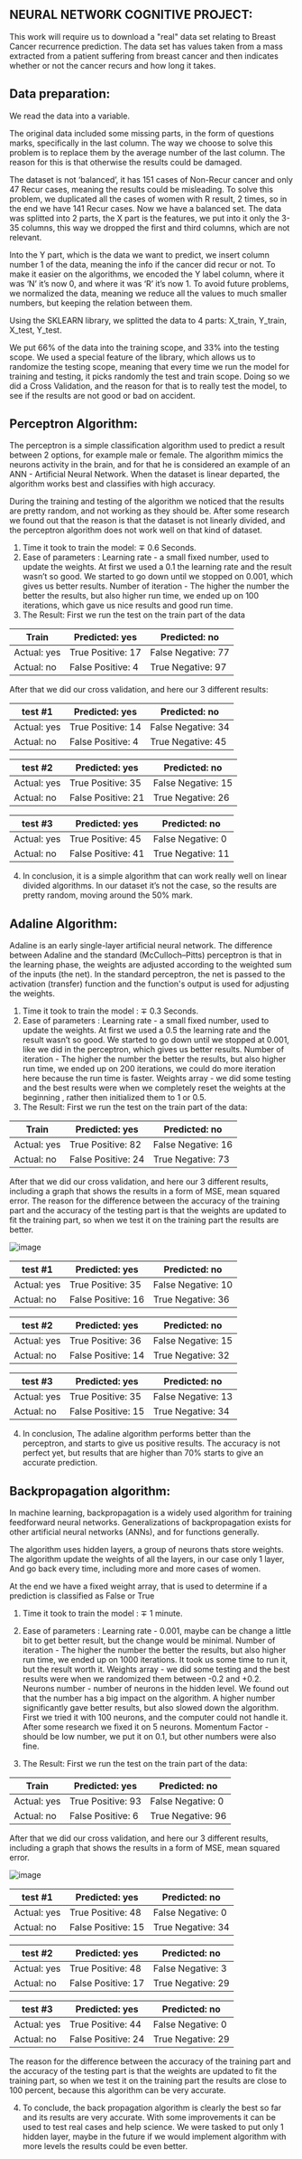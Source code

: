 ## NEURAL NETWORK COGNITIVE PROJECT:

This work will require us to download a "real" data set relating to Breast Cancer recurrence prediction.
The data set has values taken from a mass extracted from a patient suffering from breast cancer and then indicates whether or not the cancer recurs and how long it takes.

## Data preparation:
We read the data into a variable.

The original data included some missing parts, in the form of questions marks, specifically in the last column.
The way we choose to solve this problem is to replace them by the average number of the last column.
The reason for this is that otherwise the results could be damaged.

The dataset is not ‘balanced’, it has 151 cases of Non-Recur cancer and only 47 Recur cases, meaning the results could be misleading.
To solve this problem, we duplicated all the cases of women with R result, 2 times, so in the end we have 141 Recur cases. Now we have a balanced set.
The data was splitted into 2 parts, the X part is the features, we put into it only the 3-35 columns, this way we dropped the first and third columns, which are not relevant.

Into the Y part, which is the data we want to predict, we insert column number 1 of the data, meaning the info if the cancer did recur or not.
To make it easier on the algorithms, we encoded the Y label column, where it was ‘N’ it’s now 0, and where it was ‘R’ it’s now 1.
To avoid future problems, we normalized the data, meaning we reduce all the values to much smaller numbers, but keeping the relation between them.

Using the SKLEARN library, we splitted the data to 4 parts:
X_train, Y_train, X_test, Y_test.

We put 66% of the data into the training scope, and 33% into the testing scope.
We used a special feature of the library, which allows us to randomize the testing scope, meaning that every time we run the model for training and testing, it picks randomly the test and train scope. Doing so we did a Cross Validation, and the reason for that is to really test the model, to see if the results are not good or bad on accident.



## Perceptron Algorithm:

The perceptron is a simple classification algorithm used to predict a result between 2 options, for example male or female.
The algorithm mimics the neurons activity in the brain, and for that he is considered an example of an ANN - Artificial Neural Network.
When the dataset is linear departed, the algorithm works best and classifies with high accuracy.

During the training and testing of the algorithm we noticed that the results are pretty random, and not working as they should be.
After some research we found out that the reason is that the dataset is not linearly divided, and the perceptron algorithm does not work well on that kind of dataset.

1. Time it took to train the model: ∓ 0.6 Seconds.
2. Ease of parameters : 
Learning rate - a small fixed number, used to update the weights. At first we used a 0.1
the learning rate and the result wasn’t so good. We started to go down until we stopped on 0.001, which gives us better results.
Number of iteration - The higher the number the better the results, but also higher run
time, we ended up on 100 iterations, which gave us nice results and good run time.
3. The Result: First we run the test on the train part of the data

| Train  | Predicted: yes  | Predicted: no  |
| ------------ | ------------ | ------------ |
| Actual: yes  | True Positive: 17  | False Negative: 77  |
|  Actual: no | False Positive: 4  | True Negative: 97  |

After that we did our cross validation, and here our 3 different results:

| test #1  | Predicted: yes  | Predicted: no  |
| ------------ | ------------ | ------------ |
| Actual: yes  | True Positive: 14  | False Negative: 34  |
|  Actual: no | False Positive: 4   | True Negative: 45  |

| test #2 | Predicted: yes  | Predicted: no  |
| ------------ | ------------ | ------------ |
| Actual: yes  | True Positive: 35  | False Negative: 15  |
|  Actual: no | False Positive: 21  | True Negative: 26  |

| test #3 | Predicted: yes  | Predicted: no  |
| ------------ | ------------ | ------------ |
| Actual: yes  | True Positive: 45  | False Negative: 0  |
|  Actual: no | False Positive: 41  | True Negative: 11  |

4. In conclusion, it is a simple algorithm that can work really well on linear divided algorithms. In our dataset it’s not the case, so the results are pretty random, moving around the 50% mark.

## Adaline Algorithm:

Adaline is an early single-layer artificial neural network.
The difference between Adaline and the standard (McCulloch–Pitts) perceptron is that in the learning phase, the weights are adjusted according to the weighted sum of the inputs (the net). In the standard perceptron, the net is passed to the activation (transfer) function and the function's output is used for adjusting the weights.

1. Time it took to train the model : ∓ 0.3 Seconds.
2. Ease of parameters : 
Learning rate - a small fixed number, used to update the weights. At first we used a 0.5
the learning rate and the result wasn’t so good. We started to go down until we stopped at 0.001, like we did in the perceptron, which gives us better results.
Number of iteration - The higher the number the better the results, but also higher run
time, we ended up on 200 iterations, we could do more iteration here because the run time is faster.
Weights array - we did some testing and the best results were when we completely reset the weights at the beginning , rather then initialized them to 1 or 0.5.
3. The Result: First we run the test on the train part of the data:

| Train  | Predicted: yes  | Predicted: no  |
| ------------ | ------------ | ------------ |
| Actual: yes  | True Positive: 82  | False Negative: 16  |
|  Actual: no | False Positive: 24  | True Negative: 73  |

After that we did our cross validation, and here our 3 different results, including a graph that shows the results in a form of MSE, mean squared error.
The reason for the difference between the accuracy of the training part and the accuracy of the testing part is that the weights are updated to fit the training part, so when we test it on the training part the results are better.

![image](https://user-images.githubusercontent.com/57085913/103019688-e1ebec00-454f-11eb-8fbd-9bff7e62acf4.png)

| test #1  | Predicted: yes  | Predicted: no  |
| ------------ | ------------ | ------------ |
| Actual: yes  | True Positive: 35  | False Negative: 10  |
|  Actual: no | False Positive: 16   | True Negative: 36  |

| test #2 | Predicted: yes  | Predicted: no  |
| ------------ | ------------ | ------------ |
| Actual: yes  | True Positive: 36  | False Negative: 15  |
|  Actual: no | False Positive: 14  | True Negative: 32  |

| test #3 | Predicted: yes  | Predicted: no  |
| ------------ | ------------ | ------------ |
| Actual: yes  | True Positive: 35  | False Negative: 13  |
|  Actual: no | False Positive: 15  | True Negative: 34  |

4. In conclusion, The adaline algorithm performs better than the perceptron, and starts to give us positive results. 
The accuracy is not perfect yet, but results that are higher than 70% starts to give an accurate prediction.


## Backpropagation algorithm:

In machine learning, backpropagation is a widely used algorithm for training feedforward neural networks. Generalizations of backpropagation exists for other artificial neural networks (ANNs), and for functions generally.

The algorithm uses hidden layers, a group of neurons thats store weights.
The algorithm update the weights of all the layers, in our case only 1 layer,
And go back every time, including more and more cases of women.

At the end we have a fixed weight array, that is used to determine if a prediction is classified as False or True


1. Time it took to train the model : ∓ 1 minute.
2. Ease of parameters : 
Learning rate - 0.001, maybe can be change a little bit to get better result, but the change would be minimal.
Number of iteration - The higher the number the better the results, but also higher run
time, we ended up on 1000 iterations. It took us some time to run it, but the result worth it.
Weights array - we did some testing and the best results were when we randomized them between -0.2 and +0.2.
Neurons number - number of neurons in the hidden level. We found out that the number has a big impact on the algorithm. A higher number significantly gave better results, but also slowed down the algorithm. First we tried it with 100 neurons, and the computer could not handle it. After some research we fixed it on 5 neurons.
Momentum Factor - should be low number, we put it on 0.1, but other numbers were also fine.

3. The Result: First we run the test on the train part of the data:

| Train  | Predicted: yes  | Predicted: no  |
| ------------ | ------------ | ------------ |
| Actual: yes  | True Positive: 93  | False Negative: 0  |
|  Actual: no | False Positive: 6  | True Negative: 96  |

After that we did our cross validation, and here our 3 different results, including a graph that shows the results in a form of MSE, mean squared error.

![image](https://user-images.githubusercontent.com/57085913/103020488-23c96200-4551-11eb-81d9-54e5fda416cb.png)

| test #1  | Predicted: yes  | Predicted: no  |
| ------------ | ------------ | ------------ |
| Actual: yes  | True Positive: 48  | False Negative: 0  |
|  Actual: no | False Positive: 15   | True Negative: 34  |

| test #2  | Predicted: yes  | Predicted: no  |
| ------------ | ------------ | ------------ |
| Actual: yes  | True Positive: 48  | False Negative: 3  |
|  Actual: no | False Positive: 17   | True Negative: 29  |

| test #3  | Predicted: yes  | Predicted: no  |
| ------------ | ------------ | ------------ |
| Actual: yes  | True Positive: 44  | False Negative: 0  |
|  Actual: no | False Positive: 24   | True Negative: 29  |

The reason for the difference between the accuracy of the training part and the accuracy of the testing part is that the weights are updated to fit the training part, so when we test it on the training part the results are close to 100 percent, because this algorithm can be very accurate.

4. To conclude, the back propagation algorithm is clearly the best so far and its results are very accurate.
With some improvements it can be used to test real cases and help science.
We were tasked to put only 1 hidden layer, maybe in the future if we would implement algorithm with more levels the results could be even better.


